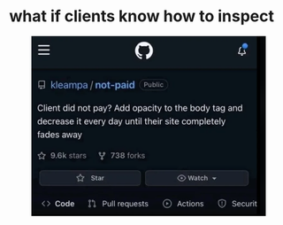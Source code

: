# what if clients know how to inspect

<figure><img src="../../.gitbook/assets/image (3).png" alt=""><figcaption></figcaption></figure>
